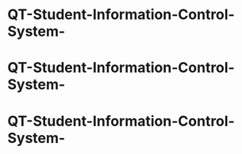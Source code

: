 # QT-Student-Information-Control-System-
# QT-Student-Information-Control-System-
# QT-Student-Information-Control-System-
